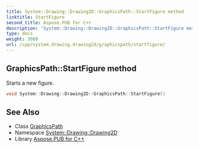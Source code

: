 ```yaml
---
title: System::Drawing::Drawing2D::GraphicsPath::StartFigure method
linktitle: StartFigure
second_title: Aspose.PUB for C++
description: 'System::Drawing::Drawing2D::GraphicsPath::StartFigure method. Starts a new figure in C++.'
type: docs
weight: 3600
url: /cpp/system.drawing.drawing2d/graphicspath/startfigure/
---
```

## GraphicsPath::StartFigure method


Starts a new figure.

```cpp
void System::Drawing::Drawing2D::GraphicsPath::StartFigure()
```

## See Also

* Class [GraphicsPath](../)
* Namespace [System::Drawing::Drawing2D](../../)
* Library [Aspose.PUB for C++](../../../)
